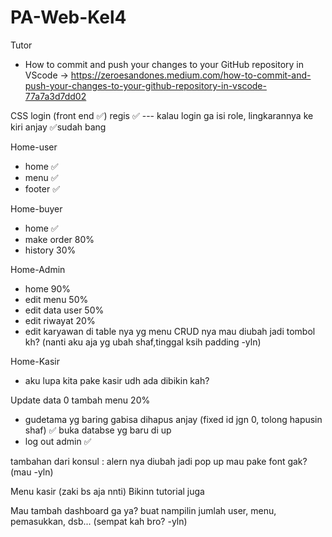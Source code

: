 # PA-Web-Kel4
Tutor 
* How to commit and push your changes to your GitHub repository in VScode -> https://zeroesandones.medium.com/how-to-commit-and-push-your-changes-to-your-github-repository-in-vscode-77a7a3d7dd02

CSS
login (front end ✅)
regis ✅ 
--- kalau login ga isi role, lingkarannya ke kiri anjay ✅sudah bang

Home-user 
- home ✅ 
- menu ✅ 
- footer ✅ 

Home-buyer
- home ✅ 
- make order 80%
- history 30%

Home-Admin
- home 90%
- edit menu 50%
- edit data user 50%
- edit riwayat 20%
- edit karyawan
di table nya yg menu CRUD nya mau diubah jadi tombol kh? (nanti aku aja yg ubah shaf,tinggal ksih padding -yln)

Home-Kasir
- aku lupa kita pake kasir udh ada dibikin kah?

Update data 0
tambah menu 20%
- gudetama yg baring gabisa dihapus anjay (fixed id jgn 0, tolong hapusin shaf)  ✅ buka databse yg baru di up
- log out admin  ✅

tambahan dari konsul :
alern nya diubah jadi pop up
mau pake font gak? (mau -yln)

Menu kasir (zaki bs aja nnti)
Bikinn tutorial juga

Mau tambah dashboard ga ya? buat nampilin jumlah user, menu, pemasukkan, dsb...
(sempat kah bro? -yln)
